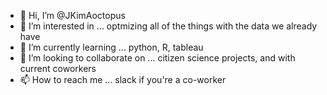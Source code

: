 - 👋 Hi, I’m @JKimAoctopus
- 👀 I’m interested in ... optmizing all of the things with the data we already have
- 🌱 I’m currently learning ... python, R, tableau
- 💞️ I’m looking to collaborate on ... citizen science projects, and with current coworkers
- 📫 How to reach me ... slack if you're a co-worker

<!---
JKimAoctopus/JKimAoctopus is a ✨ special ✨ repository because its `README.md` (this file) appears on your GitHub profile.
You can click the Preview link to take a look at your changes.
--->
